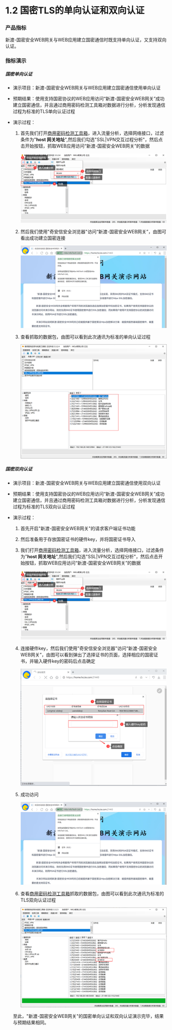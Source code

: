 # 1.2 国密TLS的单向认证和双向认证

### 产品指标

新渡-国密安全WEB网关与WEB应用建立国密通信时既支持单向认证，又支持双向认证。

### 指标演示

##### 国密单向认证

* 演示项目：新渡-国密安全WEB网关与WEB应用建立国密通信使用单向认证

* 预期结果：使用支持国密协议的WEB应用访问“新渡-国密安全WEB网关”成功建立国密通信，并且通过商用密码检测工具箱对数据进行分析，分析发现通信过程为标准的TLS单向认证过程

* 演示过程：

  1. 首先我们打开[商用密码检测工具箱](https://www.ailawuyou.com/micetoolbox/)，进入流量分析，选择网络接口，过滤条件为"**host 网关地址**",然后我们勾选"SSL|VPN交互过程分析"，然后点击开始按钮，抓取WEB应用访问“新渡-国密安全WEB网关”的数据

     ![image-20220602164019887](../image/MiCeZhua.png ':size=75%')

  2. 然后我们使用"奇安信安全浏览器"访问“新渡-国密安全WEB网关”，由图可看出成功建立国密连接

     ![gm_cbc](../image/gm_cbc.png ':size=75%')

  3. 查看抓取的数据包，由图可以看到此次通讯为标准的单向认证过程

     ![image-20220602165003349](../image/danxiang.png ':size=75%')

##### 国密双向认证

* 演示项目：新渡-国密安全WEB网关与WEB应用建立国密通信使用双向认证

* 预期结果：使用支持国密协议的WEB应用访问“新渡-国密安全WEB网关”成功建立国密通信，并且通过商用密码检测工具箱对数据进行分析，分析发现通信过程为标准的TLS双向认证过程

* 演示过程：

  1. 首先开启"新渡-国密安全WEB网关"的请求客户端证书功能

  2. 然后准备用于存放国密证书的硬件key，并将国密证书导入

  3. 我们打开[商用密码检测工具箱](https://www.ailawuyou.com/micetoolbox/)，进入流量分析，选择网络接口，过滤条件为"**host 网关地址**",然后我们勾选"SSL|VPN交互过程分析"，然后点击开始按钮，抓取WEB应用访问“新渡-国密安全WEB网关”的数据

     ![image-20220602164019887](../image/MiCeZhua.png ':size=75%')

  4. 连接硬件key，然后我们使用"奇安信安全浏览器"访问“新渡-国密安全WEB网关”，由图可以看到弹出了选择证书的页面，选择相应的国密证书，并输入硬件key的密码后点击确定

     ![shuangxiang](../image/shuangxiang.png ':size=75%')

  5. 成功访问

     ![gm_cbc](../image/gm_cbc.png ':size=75%')

  6. 查看[商用密码检测工具箱](https://www.ailawuyou.com/micetoolbox/)抓取的数据包，由图可以看到此次通讯为标准的TLS双向认证过程
  
     ![image-20220606171209502](../image/shuang_.png ':size=75%')
  
  至此，"新渡-国密安全WEB网关"的国密单向认证和双向认证演示完毕，结果与预期结果相同。


